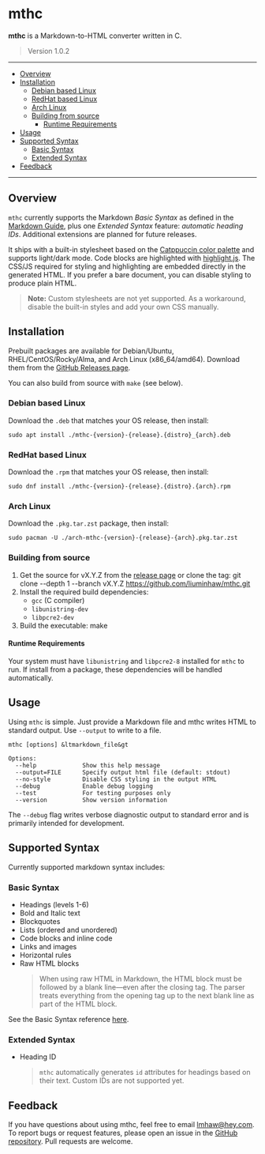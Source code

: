 # mthc

**mthc** is a Markdown-to-HTML converter written in C. 

> Version 1.0.2

---

- [Overview](#overview)
- [Installation](#installation)
    - [Debian based Linux](#debian-based-linux)
    - [RedHat based Linux](#redhat-based-linux)
    - [Arch Linux](#arch-linux)
    - [Building from source](#building-from-source)
        - [Runtime Requirements](#runtime-requirements)
- [Usage](#usage)
- [Supported Syntax](#supported-syntax)
    - [Basic Syntax](#basic-syntax)
    - [Extended Syntax](#extended-syntax)
- [Feedback](#feedback)

---

## Overview
`mthc` currently supports the Markdown *Basic Syntax* as defined in the [Markdown Guide](https://www.markdownguide.org/basic-syntax/), plus one *Extended Syntax* feature: *automatic heading IDs*. Additional extensions are planned for future releases.

It ships with a built-in stylesheet based on the [Catppuccin color palette](https://catppuccin.com/palette/) and supports light/dark mode. Code blocks are highlighted with [highlight.js](https://highlightjs.org/). The CSS/JS required for styling and highlighting are embedded directly in the generated HTML. If you prefer a bare document, you can disable styling to produce plain HTML.

> **Note:** Custom stylesheets are not yet supported. As a workaround, disable the built-in styles and add your own CSS manually.


## Installation
Prebuilt packages are available for Debian/Ubuntu, RHEL/CentOS/Rocky/Alma, and Arch Linux (x86_64/amd64). Download them from the [GitHub Releases page](https://github.com/liuminhaw/mthc/releases).

You can also build from source with `make` (see below).

### Debian based Linux
Download the `.deb` that matches your OS release, then install:

    sudo apt install ./mthc-{version}-{release}.{distro}_{arch}.deb

### RedHat based Linux
Download the `.rpm` that matches your OS release, then install:

    sudo dnf install ./mthc-{version}-{release}.{distro}.{arch}.rpm

### Arch Linux
Download the `.pkg.tar.zst` package, then install:

    sudo pacman -U ./arch-mthc-{version}-{release}-{arch}.pkg.tar.zst

### Building from source
1. Get the source for vX.Y.Z from the [release page](https://github.com/liuminhaw/mthc/releases) or clone the tag:
        git clone --depth 1 --branch vX.Y.Z https://github.com/liuminhaw/mthc.git
1. Install the required build dependencies:
    - `gcc` (C compiler)
    - `libunistring-dev`
    - `libpcre2-dev`
1. Build the executable:
        make

#### Runtime Requirements
Your system must have `libunistring` and `libpcre2-8` installed for `mthc` to run. If install from a package, these dependencies will be handled automatically.

## Usage
Using `mthc` is simple. Just provide a Markdown file and mthc writes HTML to standard output. Use `--output` to write to a file.

    mthc [options] &ltmarkdown_file&gt
     
    Options:
      --help             Show this help message
      --output=FILE      Specify output html file (default: stdout)
      --no-style         Disable CSS styling in the output HTML
      --debug            Enable debug logging
      --test             For testing purposes only
      --version          Show version information

The `--debug` flag writes verbose diagnostic output to standard error and is primarily intended for development.

## Supported Syntax
Currently supported markdown syntax includes:

### Basic Syntax
- Headings (levels 1-6)
- Bold and Italic text
- Blockquotes
- Lists (ordered and unordered)
- Code blocks and inline code
- Links and images
- Horizontal rules
- Raw HTML blocks
    > When using raw HTML in Markdown, the HTML block must be followed by a blank line—even after the closing tag. The parser treats everything from the opening tag up to the next blank line as part of the HTML block.

See the Basic Syntax reference [here](https://www.markdownguide.org/basic-syntax/).

### Extended Syntax
- Heading ID
    > `mthc` automatically generates `id` attributes for headings based on their text. Custom IDs are not supported yet.

## Feedback 
If you have questions about using mthc, feel free to email <lmhaw@hey.com>.
To report bugs or request features, please open an issue in the [GitHub repository](https://github.com/liuminhaw/mthc). Pull requests are welcome.
